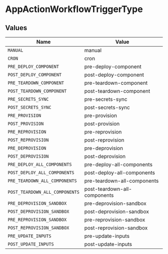 # AppActionWorkflowTriggerType


## Values

| Name                           | Value                          |
| ------------------------------ | ------------------------------ |
| `MANUAL`                       | manual                         |
| `CRON`                         | cron                           |
| `PRE_DEPLOY_COMPONENT`         | pre-deploy-component           |
| `POST_DEPLOY_COMPONENT`        | post-deploy-component          |
| `PRE_TEARDOWN_COMPONENT`       | pre-teardown-component         |
| `POST_TEARDOWN_COMPONENT`      | post-teardown-component        |
| `PRE_SECRETS_SYNC`             | pre-secrets-sync               |
| `POST_SECRETS_SYNC`            | post-secrets-sync              |
| `PRE_PROVISION`                | pre-provision                  |
| `POST_PROVISION`               | post-provision                 |
| `PRE_REPROVISION`              | pre-reprovision                |
| `POST_REPROVISION`             | post-reprovision               |
| `PRE_DEPROVISION`              | pre-deprovision                |
| `POST_DEPROVISION`             | post-deprovision               |
| `PRE_DEPLOY_ALL_COMPONENTS`    | pre-deploy-all-components      |
| `POST_DEPLOY_ALL_COMPONENTS`   | post-deploy-all-components     |
| `PRE_TEARDOWN_ALL_COMPONENTS`  | pre-teardown-all-components    |
| `POST_TEARDOWN_ALL_COMPONENTS` | post-teardown-all-components   |
| `PRE_DEPROVISION_SANDBOX`      | pre-deprovision-sandbox        |
| `POST_DEPROVISION_SANDBOX`     | post-deprovision-sandbox       |
| `PRE_REPROVISION_SANDBOX`      | pre-reprovision-sandbox        |
| `POST_REPROVISION_SANDBOX`     | post-reprovision-sandbox       |
| `PRE_UPDATE_INPUTS`            | pre-update-inputs              |
| `POST_UPDATE_INPUTS`           | post-update-inputs             |